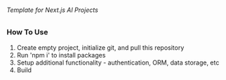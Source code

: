 ###### Template for Next.js AI Projects

### How To Use
1. Create empty project, initialize git, and pull this repository
2. Run 'npm i' to install packages
3. Setup additional functionality - authentication, ORM, data storage, etc
4. Build
